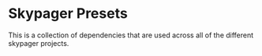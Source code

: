 # Skypager Presets

This is a collection of dependencies that are used across all of the different skypager projects.
